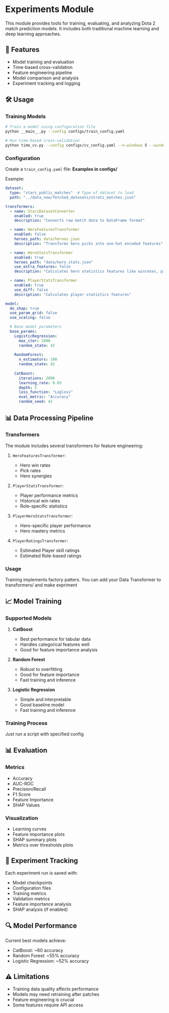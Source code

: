 # Experiments Module

This module provides tools for training, evaluating, and analyzing Dota 2 match prediction models. It includes both traditional machine learning and deep learning approaches.

## 🎯 Features

- Model training and evaluation
- Time-based cross-validation
- Feature engineering pipeline
- Model comparison and analysis
- Experiment tracking and logging

## 🛠️ Usage

### Training Models

```bash
# Train a model using configuration file
python __main__.py --config configs/train_config.yaml

# Run time-based cross-validation
python time_cv.py --config configs/cv_config.yaml --n-windows 5 --window-hours 24
```

### Configuration

Create a `train_config.yaml` file:
**Examples in configs/**

Example:
```yaml
dataset:
  type: "starz_public_matches"  # Type of dataset to load
  path: "../data_new/fetched_datasets/stratz_matches.json"

transformers:
  - name: StarzDatasetConverter
    enabled: true
    description: "Converts raw match data to DataFrame format"

  - name: HeroFeaturesTransformer
    enabled: false
    heroes_path: data/heroes.json
    description: "Transforms hero picks into one-hot encoded features"

  - name: HeroStatsTransformer
    enabled: true
    heroes_path: "data/hero_stats.json"
    use_extra_features: false
    description: "Calculates hero statistics features like winrates, pickrates, and banrates"

  - name: PlayerStatsTransformer
    enabled: true
    use_diff: false
    description: "Calculates player statistics features"

model:
  do_shap: true
  use_param_grid: false
  use_scaling: false

  # Base model parameters
  base_params:
    LogisticRegression:
      max_iter: 1000
      random_state: 42
    
    RandomForest:
      n_estimators: 100
      random_state: 42
    
    CatBoost:
      iterations: 2000
      learning_rate: 0.03
      depth: 5
      loss_function: "Logloss"
      eval_metric: "Accuracy"
      random_seed: 42
```

## 📊 Data Processing Pipeline

### Transformers

The module includes several transformers for feature engineering:

1. `HeroFeaturesTransformer`:
   - Hero win rates
   - Pick rates
   - Hero synergies

2. `PlayerStatsTransformer`:
   - Player performance metrics
   - Historical win rates
   - Role-specific statistics

3. `PlayerHeroStatsTransformer`:
   - Hero-specific player performance
   - Hero mastery metrics

4. `PlayerRatingsTransformer`:
   - Estimated Player skill ratings
   - Estimated Role-based ratings

### Usage

Training implements factory patters. You can add your Data Transformer to transformers/ and make expriment

## 📈 Model Training

### Supported Models

1. **CatBoost**
   - Best performance for tabular data
   - Handles categorical features well
   - Good for feature importance analysis

2. **Random Forest**
   - Robust to overfitting
   - Good for feature importance
   - Fast training and inference

3. **Logistic Regression**
   - Simple and interpretable
   - Good baseline model
   - Fast training and inference

### Training Process

Just run a script with specified config

## 📊 Evaluation

### Metrics

- Accuracy
- AUC-ROC
- Precision/Recall
- F1 Score
- Feature Importance
- SHAP Values

### Visualization

- Learning curves
- Feature importance plots
- SHAP summary plots
- Metrics over thresholds plots

## 📝 Experiment Tracking

Each experiment run is saved with:
- Model checkpoints
- Configuration files
- Training metrics
- Validation metrics
- Feature importance analysis
- SHAP analysis (if enabled)

## 🔍 Model Performance

Current best models achieve:
- CatBoost: ~60 accuracy
- Random Forest: ~55% accuracy
- Logistic Regression: ~52% accuracy

## ⚠️ Limitations

- Training data quality affects performance
- Models may need retraining after patches
- Feature engineering is crucial
- Some features require API access